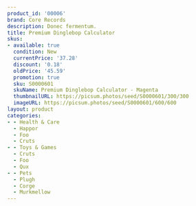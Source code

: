 ```yaml
---
product_id: '00006'
brand: Core Records
description: Donec fermentum.
title: Premium Dinglebop Calculator
skus:
- available: true
  condition: New
  currentPrice: '37.28'
  discount: '0.18'
  oldPrice: '45.59'
  promotion: true
  sku: S0000601
  skuName: Premium Dinglebop Calculator - Magenta
  thumbnailURL: https://picsum.photos/seed/S0000601/300/300
  imageURL: https://picsum.photos/seed/S0000601/600/600
layout: product
categories:
- - Health & Care
  - Happor
  - Foo
  - Cruts
- - Toys & Games
  - Cruts
  - Foo
  - Qux
- - Pets
  - Plugh
  - Corge
  - Murkmellow
---
```


